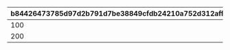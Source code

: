 |b84426473785d97d2b791d7be38849cfdb24210a752d312aff119c5fa5020ca3|ba435281ce78f5e4082bae9e88e5b8da88810e516de68fbc0cd5bd1b83225d0a|d78ec0578e648116a3dab565fc9bbebd94c2a94123ad25e864ab1a5a64e74567|fdac45e05268c34c6f624470ca4e2d81ec9af38c19fd3b13f8547eeccd6eb235|eeb1674f7a516fc1ac4d19aa89f3c11a4a36194ebcfd05f304d0be9223178170|970fb310039f0d606a126f7539715f0ae278e200490d31b623ae1212f40b2006|
| --- | --- | --- | --- | --- | --- |
|100|30|30|30|30|30|
|200|15|15|15|15|15|